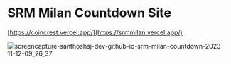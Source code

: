 # SRM Milan Countdown Site

[https://coincrest.vercel.app/](https://srmmilan.vercel.app/)

![screencapture-santhoshsj-dev-github-io-srm-milan-countdown-2023-11-12-09_26_37](https://github.com/santhoshsj-dev/srm-milan-countdown/assets/105160265/ce043c14-8444-4730-a781-5f02eaaadb48)

